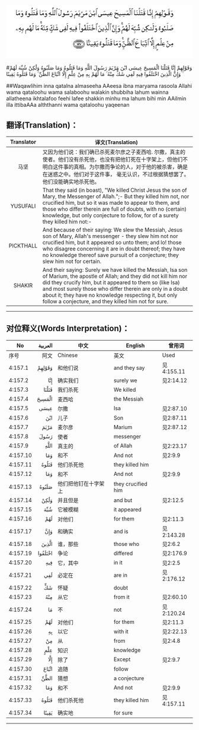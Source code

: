 ![004:157](images/004_157.gif)

#وَقَوْلِهِمْ إِنَّا قَتَلْنَا الْمَسِيحَ عِيسَى ابْنَ مَرْيَمَ رَسُولَ اللَّهِ وَمَا قَتَلُوهُ وَمَا صَلَبُوهُ وَلَٰكِنْ شُبِّهَ لَهُمْ ۚ وَإِنَّ الَّذِينَ اخْتَلَفُوا فِيهِ لَفِي شَكٍّ مِنْهُ ۚ مَا لَهُمْ بِهِ مِنْ عِلْمٍ إِلَّا اتِّبَاعَ الظَّنِّ ۚ وَمَا قَتَلُوهُ يَقِينًا 

##Waqawlihim inna qatalna almaseeha AAeesa ibna maryama rasoola Allahi wama qataloohu wama salaboohu walakin shubbiha lahum wainna allatheena ikhtalafoo feehi lafee shakkin minhu ma lahum bihi min AAilmin illa ittibaAAa alththanni wama qataloohu yaqeenan 

## 翻译(Translation)：

| Translator | 译文(Translation)                                            |
| :--------: | ------------------------------------------------------------ |
|    马坚    | 又因为他们说：我们确已杀死麦尔彦之子麦西哈. 尔撒，真主的使者。他们没有杀死他，也没有把他钉死在十字架上，但他们不明白这件事的真相。为尔撒而争论的人，对于他的被杀害，确是在迷惑之中。他们对于这件事， 毫无认识，不过根据猜想罢了。他们没能确实地杀死他。 |
|  YUSUFALI  | That they said (in boast), "We killed Christ Jesus the son of Mary, the Messenger of Allah.";- But they killed him not, nor crucified him, but so it was made to appear to them, and those who differ therein are full of doubts, with no (certain) knowledge, but only conjecture to follow, for of a surety they killed him not:- |
| PICKTHALL  | And because of their saying: We slew the Messiah, Jesus son of Mary, Allah's messenger - they slew him not nor crucified him, but it appeared so unto them; and lo! those who disagree concerning it are in doubt thereof; they have no knowledge thereof save pursuit of a conjecture; they slew him not for certain. |
|   SHAKIR   | And their saying: Surely we have killed the Messiah, Isa son of Marium, the apostle of Allah; and they did not kill him nor did they crucify him, but it appeared to them so (like Isa) and most surely those who differ therein are only in a doubt about it; they have no knowledge respecting it, but only follow a conjecture, and they killed him not for sure. |

---

## 对位释义(Words Interpretation)：

| No   | العربية | 中文    | English | 曾用词 |
| ---- | ------: | ------- | ------- | ------ |
| 序号 |    阿文 | Chinese | 英文    | Used   |
| 4:157.1  | وَقَوْلِهِمْ  | 和他们说             | and they say       | 见4:155.11 |
| 4:157.2  | إِنَّا     | 确实我们             | surely we          | 见2:14.12  |
| 4:157.3  | قَتَلْنَا   | 我们杀死             | We killed          |            |
| 4:157.4  | الْمَسِيحَ  | 麦西哈               | the Messiah        |            |
| 4:157.5  | عِيسَى    | 尔撒                 | Isa                | 见2:87.10  |
| 4:157.6  | ابْنَ     | 儿子                 | Son                | 见2:87.11  |
| 4:157.7  | مَرْيَمَ    | 麦尔彦               | Marium             | 见2:87.12  |
| 4:157.8  | رَسُولَ    | 使者                 | messenger          |            |
| 4:157.9  | اللَّهِ    | 真主的               | of Allah           | 见2:23.17  |
| 4:157.10 | وَمَا     | 和不                 | And not            | 见2:9.9    |
| 4:157.11 | قَتَلُوهُ   | 他们杀死他           | they killed him    |            |
| 4:157.12 | وَمَا     | 和不                 | And not            | 见2:9.9    |
| 4:157.13 | صَلَبُوهُ   | 他们把他钉在十字架上 | they crucified him |            |
| 4:157.14 | وَلَٰكِنْ    | 并且但是             | and but            | 见2:12.5   |
| 4:157.15 | شُبِّهَ     | 它被模糊             | it appeared        |            |
| 4:157.16 | لَهُمْ     | 对他们               | for them           | 见2:11.3   |
| 4:157.17 | وَإِنَّ     | 和确实               | and is             | 见2:143.28 |
| 4:157.18 | الَّذِينَ   | 谁，那些             | those who          | 见2:6.2    |
| 4:157.19 | اخْتَلَفُوا | 争论                 | differed           | 见2:176.9  |
| 4:157.20 | فِيهِ     | 它，其中             | in it              | 见2:2.5    |
| 4:157.21 | لَفِي     | 必定在               | are in             | 见2:176.12 |
| 4:157.22 | شَكٍّ      | 怀疑                 | doubt              |            |
| 4:157.23 | مِنْهُ     | 从它                 | from it            | 见2:60.10  |
| 4:157.24 | مَا      | 不                   | not                | 见2:120.24 |
| 4:157.25 | لَهُمْ     | 对他们               | for them           | 见2:11.3   |
| 4:157.26 | بِهِ      | 以它                 | with it            | 见2:22.13  |
| 4:157.27 | مِنْ      | 从                   | from               | 见2:4.8    |
| 4:157.28 | عِلْمٍ     | 知识                 | knowledge          |            |
| 4:157.29 | إِلَّا     | 除了                 | Except             | 见2:9.7    |
| 4:157.30 | اتِّبَاعَ   | 追随                 | follow             |            |
| 4:157.31 | الظَّنِّ    | 猜想                 | a conjecture       |            |
| 4:157.32 | وَمَا     | 和不                 | And not            | 见2:9.9    |
| 4:157.33 | قَتَلُوهُ   | 他们杀死他           | they killed him    | 见4:157.11 |
| 4:157.34 | يَقِينًا   | 确实地               | for sure           |            |

---
